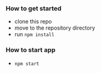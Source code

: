 ### How to get started
- clone this repo
- move to the repository directory
- run ```npm install```

### How to start app
- ```npm start```